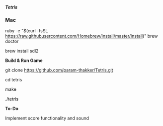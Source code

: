 ***Tetris***


### Mac


ruby -e "$(curl -fsSL https://raw.githubusercontent.com/Homebrew/install/master/install)"
brew doctor


brew install sdl2


**Build & Run Game**

git clone https://github.com/param-thakker/Tetris.git

cd tetris

make

./tetris


**To-Do**

Implement score functionality and sound
